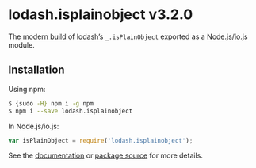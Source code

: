 # lodash.isplainobject v3.2.0

The [modern build](https://github.com/lodash/lodash/wiki/Build-Differences) of [lodash’s](https://lodash.com/) `_.isPlainObject` exported as a [Node.js](http://nodejs.org/)/[io.js](https://iojs.org/) module.

## Installation

Using npm:

```bash
$ {sudo -H} npm i -g npm
$ npm i --save lodash.isplainobject
```

In Node.js/io.js:

```js
var isPlainObject = require('lodash.isplainobject');
```

See the [documentation](https://lodash.com/docs#isPlainObject) or [package source](https://github.com/lodash/lodash/blob/3.2.0-npm-packages/lodash.isplainobject) for more details.
